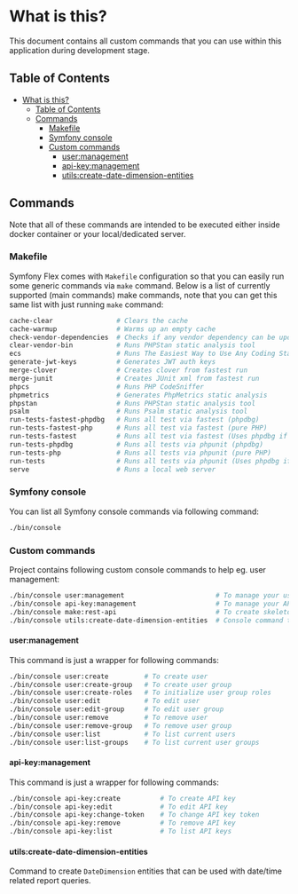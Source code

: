 # What is this?

This document contains all custom commands that you can use within this 
application during development stage.

## Table of Contents

* [What is this?](#what-is-this)
    * [Table of Contents](#table-of-contents)
    * [Commands](#commands)
        * [Makefile](#makefile)
        * [Symfony console](#symfony-console)
        * [Custom commands](#custom-commands)
            * [user:management](#usermanagement)
            * [api-key:management](#api-keymanagement)
            * [utils:create-date-dimension-entities](#utilscreate-date-dimension-entities)

## Commands

Note that all of these commands are intended to be executed either inside
docker container or your local/dedicated server.

### Makefile

Symfony Flex comes with `Makefile` configuration so that you can easily run
some generic commands via `make` command. Below is a list of currently
supported (main commands) make commands, note that you can get this same list
with just running `make` command:

```bash
cache-clear                # Clears the cache
cache-warmup               # Warms up an empty cache
check-vendor-dependencies  # Checks if any vendor dependency can be updated
clear-vendor-bin           # Runs PHPStan static analysis tool
ecs                        # Runs The Easiest Way to Use Any Coding Standard
generate-jwt-keys          # Generates JWT auth keys
merge-clover               # Creates clover from fastest run
merge-junit                # Creates JUnit xml from fastest run
phpcs                      # Runs PHP CodeSniffer
phpmetrics                 # Generates PhpMetrics static analysis
phpstan                    # Runs PHPStan static analysis tool
psalm                      # Runs Psalm static analysis tool
run-tests-fastest-phpdbg   # Runs all test via fastest (phpdbg)
run-tests-fastest-php      # Runs all test via fastest (pure PHP)
run-tests-fastest          # Runs all test via fastest (Uses phpdbg if that is installed)
run-tests-phpdbg           # Runs all tests via phpunit (phpdbg)
run-tests-php              # Runs all tests via phpunit (pure PHP)
run-tests                  # Runs all tests via phpunit (Uses phpdbg if that is installed)
serve                      # Runs a local web server

```

### Symfony console

You can list all Symfony console commands via following command:

```bash
./bin/console
```

### Custom commands

Project contains following custom console commands to help eg. user management:

```bash
./bin/console user:management                       # To manage your users and user groups
./bin/console api-key:management                    # To manage your API keys
./bin/console make:rest-api                         # To create skeleton classes for new REST resource
./bin/console utils:create-date-dimension-entities  # Console command to create 'DateDimension' entities.
```

#### user:management

This command is just a wrapper for following commands:

```bash
./bin/console user:create         # To create user
./bin/console user:create-group   # To create user group
./bin/console user:create-roles   # To initialize user group roles
./bin/console user:edit           # To edit user
./bin/console user:edit-group     # To edit user group
./bin/console user:remove         # To remove user
./bin/console user:remove-group   # To remove user group
./bin/console user:list           # To list current users
./bin/console user:list-groups    # To list current user groups
```

#### api-key:management

This command is just a wrapper for following commands:

```bash
./bin/console api-key:create          # To create API key
./bin/console api-key:edit            # To edit API key
./bin/console api-key:change-token    # To change API key token
./bin/console api-key:remove          # To remove API key
./bin/console api-key:list            # To list API keys
```

#### utils:create-date-dimension-entities

Command to create `DateDimension` entities that can be used with date/time related report queries.
